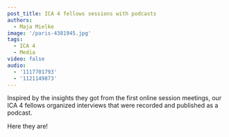 ```yaml
---
post_title: ICA 4 fellows sessions with podcasts
authors:
  - Maja Mielke
image: '/paris-4381945.jpg'
tags:
  - ICA 4
  - Media
video: false
audio:
  - '1117701793'
  - '1121149873'
---
```


Inspired by the insights they got from the first online session meetings, our ICA 4 fellows organized interviews that were recorded and published as a podcast.

Here they are!
